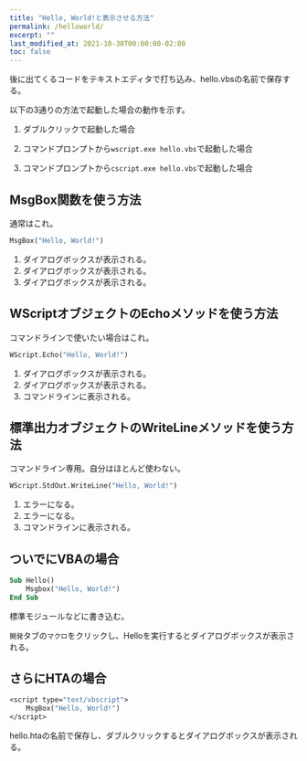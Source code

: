 ```yaml
---
title: "Hello, World!と表示させる方法"
permalink: /helloworld/
excerpt: ""
last_modified_at: 2021-10-30T00:00:00-02:00
toc: false
---
```


後に出てくるコードをテキストエディタで打ち込み、hello.vbsの名前で保存する。

以下の3通りの方法で起動した場合の動作を示す。

1. ダブルクリックで起動した場合

1. コマンドプロンプトから`wscript.exe hello.vbs`で起動した場合

1. コマンドプロンプトから`cscript.exe hello.vbs`で起動した場合


## MsgBox関数を使う方法
通常はこれ。

```vb
MsgBox("Hello, World!")
```
1. ダイアログボックスが表示される。
1. ダイアログボックスが表示される。
1. ダイアログボックスが表示される。


## WScriptオブジェクトのEchoメソッドを使う方法
コマンドラインで使いたい場合はこれ。

```vb
WScript.Echo("Hello, World!") 
```
1. ダイアログボックスが表示される。
1. ダイアログボックスが表示される。
1. コマンドラインに表示される。


## 標準出力オブジェクトのWriteLineメソッドを使う方法
コマンドライン専用。自分はほとんど使わない。

```vb
WScript.StdOut.WriteLine("Hello, World!") 
```
1. エラーになる。
1. エラーになる。
1. コマンドラインに表示される。


## ついでにVBAの場合

```vb
Sub Hello()
    Msgbox("Hello, World!")
End Sub
```
標準モジュールなどに書き込む。

`開発`タブの`マクロ`をクリックし、Helloを実行するとダイアログボックスが表示される。


## さらにHTAの場合

```vb
<script type="text/vbscript">
    MsgBox("Hello, World!")
</script>
```
hello.htaの名前で保存し、ダブルクリックするとダイアログボックスが表示される。


